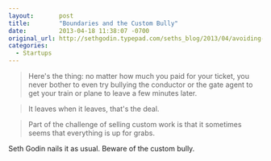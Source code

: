 ```yaml
---
layout:       post
title:        "Boundaries and the Custom Bully"
date:         2013-04-18 11:38:07 -0700
original_url: http://sethgodin.typepad.com/seths_blog/2013/04/avoiding-the-custom-bully.html
categories:
  - Startups
---
```


 

 >  Here's the thing: no matter how much you paid for your ticket, you never bother to even try bullying the conductor or the gate agent to get your train or plane to leave a few minutes later. 

 >  
 > 
 > It leaves when it leaves, that's the deal. 

 >  
 > 
 > Part of the challenge of selling custom work is that it sometimes seems that everything is up for grabs. 

 Seth Godin nails it as usual. Beware of the custom bully.

